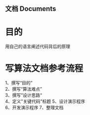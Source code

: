 ## 文档 Documents

# 目的  
用自己的语言阐述代码背后的原理  

# 写算法文档参考流程  
1、撰写“目的”  
2、撰写“算法难点”  
3、撰写”设计思路“  
4、定义"关键代码"标题
5、设计演示程序  
6、开发演示程序
7、整理文档

